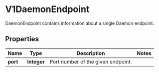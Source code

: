 

# V1DaemonEndpoint

DaemonEndpoint contains information about a single Daemon endpoint.

## Properties

| Name | Type | Description | Notes |
|------------ | ------------- | ------------- | -------------|
|**port** | **Integer** | Port number of the given endpoint. |  |



